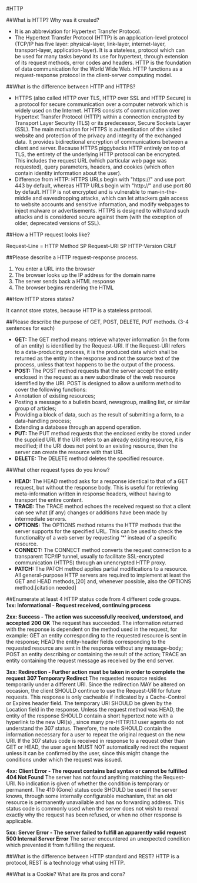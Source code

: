 #HTTP

##What is HTTP? Why was it created?

 - It is an abbreviation for Hypertext Transfer Protocol.
 - The Hypertext Transfer Protocol (HTTP) is an application-level protocol (TCP/IP has five layer: physical-layer, link-layer, internet-layer, transport-layer, application-layer). It is a stateless, protocol which can be used for many tasks beyond its use for hypertext, through extension of its request methods, error codes and headers. HTTP is the foundation of data communication for the World Wide Web. HTTP functions as a request-response protocol in the client-server computing model.

##What is the difference between HTTP and HTTPS?

 - HTTPS (also called HTTP over TLS, HTTP over SSL and HTTP Secure) is a protocol for secure communication over a computer network which is widely used on the Internet. HTTPS consists of communication over Hypertext Transfer Protocol (HTTP) within a connection encrypted by Transport Layer Security (TLS) or its predecessor, Secure Sockets Layer (SSL). The main motivation for HTTPS is authentication of the visited website and protection of the privacy and integrity of the exchanged data. It provides bidirectional encryption of communications between a client and server. Because HTTPS piggybacks HTTP entirely on top of TLS, the entirety of the underlying HTTP protocol can be encrypted. This includes the request URL (which particular web page was requested), query parameters, headers, and cookies (which often contain identity information about the user).
 - Difference from HTTP: HTTPS URLs begin with "https://" and use port 443 by default, whereas HTTP URLs begin with "http://" and use port 80 by default.
HTTP is not encrypted and is vulnerable to man-in-the-middle and eavesdropping attacks, which can let attackers gain access to website accounts and sensitive information, and modify webpages to inject malware or advertisements. HTTPS is designed to withstand such attacks and is considered secure against them (with the exception of older, deprecated versions of SSL).

##How a HTTP request looks like?

Request-Line = HTTP Method SP Request-URI SP HTTP-Version CRLF

##Please describe a HTTP request-response process.

1. You enter a URL into the browser
2. The browser looks up the IP address for the domain name
3. The server sends back a HTML response
4. The browser begins rendering the HTML

##How HTTP stores states?

It cannot store states, because HTTP is a stateless protocol.

##Please describe the purpose of GET, POST, DELETE, PUT methods. (3-4 sentences for each)
 - **GET:** The GET method means retrieve whatever information (in the form of an entity) is identified by the Request-URI. If the Request-URI refers to a data-producing process, it is the produced data which shall be returned as the entity in the response and not the source text of the process, unless that text happens to be the output of the process.
 - **POST:** The POST method requests that the server accept the entity enclosed in the request as a new subordinate of the web resource identified by the URI. POST is designed to allow a uniform method to cover the following functions:
  - Annotation of existing resources;
  - Posting a message to a bulletin board, newsgroup, mailing list, or similar group of articles;
  - Providing a block of data, such as the result of submitting a form, to a data-handling process;
  - Extending a database through an append operation.
 - **PUT:** The PUT method requests that the enclosed entity be stored under the supplied URI. If the URI refers to an already existing resource, it is modified; if the URI does not point to an existing resource, then the server can create the resource with that URI.
 - **DELETE:** The DELETE method deletes the specified resource.

##What other request types do you know?
 - **HEAD:** The HEAD method asks for a response identical to that of a GET request, but without the response body. This is useful for retrieving meta-information written in response headers, without having to transport the entire content.
 - **TRACE:** The TRACE method echoes the received request so that a client can see what (if any) changes or additions have been made by intermediate servers.
 - **OPTIONS:** The OPTIONS method returns the HTTP methods that the server supports for the specified URL. This can be used to check the functionality of a web server by requesting '*' instead of a specific resource.
 - **CONNECT:** The CONNECT method converts the request connection to a transparent TCP/IP tunnel, usually to facilitate SSL-encrypted communication (HTTPS) through an unencrypted HTTP proxy.
 - **PATCH:** The PATCH method applies partial modifications to a resource. All general-purpose HTTP servers are required to implement at least the GET and HEAD methods,[20] and, whenever possible, also the OPTIONS method.[citation needed]

##Enumerate at least 4 HTTP status code from 4 different code groups.
**1xx: Informational - Request received, continuing process**

**2xx: Success - The action was successfully received, understood, and accepted**
**200 OK**
The request has succeeded. The information returned with the response is dependent on the method used in the request, for example:
GET an entity corresponding to the requested resource is sent in the response;
HEAD the entity-header fields corresponding to the requested resource are sent in the response without any message-body;
POST an entity describing or containing the result of the action;
TRACE an entity containing the request message as received by the end server.

**3xx: Redirection - Further action must be taken in order to complete the request**
**307 Temporary Redirect**
The requested resource resides temporarily under a different URI. Since the redirection MAY be altered on occasion, the client SHOULD continue to use the Request-URI for future requests. This response is only cacheable if indicated by a Cache-Control or Expires header field.
The temporary URI SHOULD be given by the Location field in the response. Unless the request method was HEAD, the entity of the response SHOULD contain a short hypertext note with a hyperlink to the new URI(s) , since many pre-HTTP/1.1 user agents do not understand the 307 status. Therefore, the note SHOULD contain the information necessary for a user to repeat the original request on the new URI.
If the 307 status code is received in response to a request other than GET or HEAD, the user agent MUST NOT automatically redirect the request unless it can be confirmed by the user, since this might change the conditions under which the request was issued.

**4xx: Client Error - The request contains bad syntax or cannot be fulfilled**
**404 Not Found**
The server has not found anything matching the Request-URI. No indication is given of whether the condition is temporary or permanent. The 410 (Gone) status code SHOULD be used if the server knows, through some internally configurable mechanism, that an old resource is permanently unavailable and has no forwarding address. This status code is commonly used when the server does not wish to reveal exactly why the request has been refused, or when no other response is applicable.

**5xx: Server Error - The server failed to fulfill an apparently valid request**
**500 Internal Server Error**
The server encountered an unexpected condition which prevented it from fulfilling the request.


##What is the difference between HTTP standard and REST?
HTTP is a protocol, REST is a technology what using HTTP.

##What is a Cookie? What are its pros and cons?
